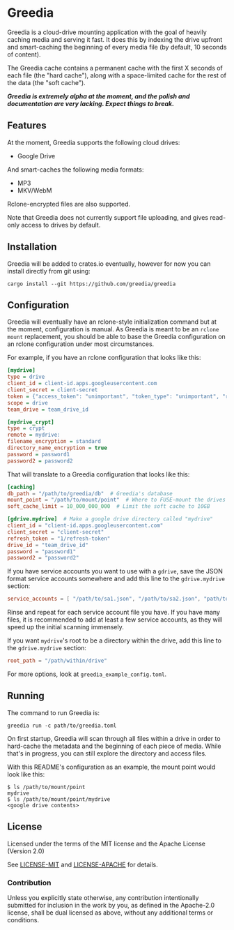 # Greedia

Greedia is a cloud-drive mounting application with the goal of heavily caching media and serving it fast. It does this by indexing the drive upfront and smart-caching the beginning of every media file (by default, 10 seconds of content).

The Greedia cache contains a permanent cache with the first X seconds of each file (the "hard cache"), along with
a space-limited cache for the rest of the data (the "soft cache").

***Greedia is extremely alpha at the moment, and the polish and documentation are very lacking. Expect things to break.***

## Features

At the moment, Greedia supports the following cloud drives:

- Google Drive

And smart-caches the following media formats:

- MP3
- MKV/WebM

Rclone-encrypted files are also supported.

Note that Greedia does not currently support file uploading, and gives read-only access to drives by default.

## Installation

Greedia will be added to crates<span>.io eventually, however for now you can install directly from git using:

```
cargo install --git https://github.com/greedia/greedia
```

## Configuration

Greedia will eventually have an rclone-style initialization command but at the moment, configuration is manual.
As Greedia is meant to be an `rclone mount` replacement, you should be able to base the Greedia configuration on an rclone configuration under most circumstances.

For example, if you have an rclone configuration that looks like this:

```ini
[mydrive]
type = drive
client_id = client-id.apps.googleusercontent.com
client_secret = client-secret
token = {"access_token": "unimportant", "token_type": "unimportant", "refresh_token": "1/refresh-token", "expiry": "unimportant"}
scope = drive
team_drive = team_drive_id

[mydrive_crypt]
type = crypt
remote = mydrive:
filename_encryption = standard
directory_name_encryption = true
password = password1
password2 = password2
```

That will translate to a Greedia configuration that looks like this:

```toml
[caching]
db_path = "/path/to/greedia/db"  # Greedia's database
mount_point = "/path/to/mount/point"  # Where to FUSE-mount the drives
soft_cache_limit = 10_000_000_000  # Limit the soft cache to 10GB

[gdrive.mydrive]  # Make a google drive directory called "mydrive"
client_id = "client-id.apps.googleusercontent.com"
client_secret = "client-secret"
refresh_token = "1/refresh-token"
drive_id = "team_drive_id"
password = "password1"
password2 = "password2"
```

If you have service accounts you want to use with a `gdrive`, save the JSON format service accounts somewhere and add this line to the `gdrive.mydrive` section:

```toml
service_accounts = [ "/path/to/sa1.json", "/path/to/sa2.json", "path/to/sa3.json" ]
```

Rinse and repeat for each service account file you have. If you have many files, it is recommended to add at least a few service accounts, as they will speed up the initial scanning immensely.

If you want `mydrive`'s root to be a directory within the drive, add this line to the `gdrive.mydrive` section:
```toml
root_path = "/path/within/drive"
```

For more options, look at `greedia_example_config.toml`.

## Running

The command to run Greedia is:

```
greedia run -c path/to/greedia.toml
```

On first startup, Greedia will scan through all files within a drive in order to hard-cache the metadata and the beginning of each piece of media. While that's in progress, you can still explore the directory and access files.

With this README's configuration as an example, the mount point would look like this:

```
$ ls /path/to/mount/point
mydrive
$ ls /path/to/mount/point/mydrive
<google drive contents>
```

## License

Licensed under the terms of the MIT license and the Apache License (Version 2.0)

See [LICENSE-MIT](LICENSE-MIT) and [LICENSE-APACHE](LICENSE-APACHE) for details.

### Contribution

Unless you explicitly state otherwise, any contribution intentionally submitted
for inclusion in the work by you, as defined in the Apache-2.0 license, shall be dual licensed as above, without any
additional terms or conditions.